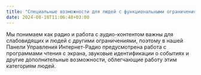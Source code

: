 ```yaml
---
title: "Специальные возможности для людей с функциональными ограничениями"
date: 2024-08-18T11:06:48+03:00
---
```


Мы понимаем как радио и работа с аудио-контентом важны для слабовидящих и людей с другими ограничениями, поэтому в нашей Панели Управления Интернет-Радио предусмотрена работа с программами чтения с экрана, звуковые идентификации о событиях и другие дополнительные возможности, облегчающие работу этим категориям людей.